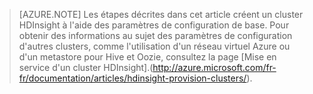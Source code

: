 ﻿
> [AZURE.NOTE] Les étapes décrites dans cet article créent un cluster HDInsight à l'aide des paramètres de configuration de base. Pour obtenir des informations au sujet des paramètres de configuration d'autres clusters, comme l'utilisation d'un réseau virtuel Azure ou d'un metastore pour Hive et Oozie, consultez la page [Mise en service d'un cluster HDInsight].(http://azure.microsoft.com/fr-fr/documentation/articles/hdinsight-provision-clusters/).

<!--HONumber=42-->
